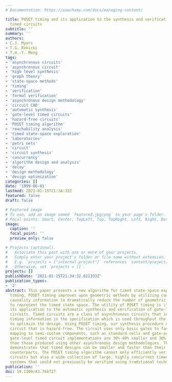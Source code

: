 ```yaml
---
# Documentation: https://wowchemy.com/docs/managing-content/

title: POSET timing and its application to the synthesis and verification of gate-level
  timed circuits
subtitle: ''
summary: ''
authors:
- C.J. Myers
- T.G. Rokicki
- T.H.-Y. Meng
tags:
- 'asynchronous circuits'
- 'asynchronous circuit'
- 'high level synthesis'
- 'graph theory'
- 'state-space methods'
- 'timing'
- 'verification'
- 'formal verification'
- 'asynchronous design methodology'
- 'circuit CAD'
- 'automatic synthesis'
- 'gate-level timed circuits'
- 'hazard-free circuits'
- 'POSET timing algorithm'
- 'reachability analysis'
- 'timed state-space exploration'
- 'laboratories'
- 'petri nets'
- 'circuit'
- 'circuit synthesis'
- 'concurrency'
- 'algorithm design and analysis'
- 'delay'
- 'design methodology'
- 'design optimization'
categories: []
date: '1999-06-01'
lastmod: 2021-01-15T21:34:32Z
featured: false
draft: false

# Featured image
# To use, add an image named `featured.jpg/png` to your page's folder.
# Focal points: Smart, Center, TopLeft, Top, TopRight, Left, Right, BottomLeft, Bottom, BottomRight.
image:
  caption: ''
  focal_point: ''
  preview_only: false

# Projects (optional).
#   Associate this post with one or more of your projects.
#   Simply enter your project's folder or file name without extension.
#   E.g. `projects = ["internal-project"]` references `content/project/deep-learning/index.md`.
#   Otherwise, set `projects = []`.
projects: []
publishDate: '2021-01-15T21:34:32.821333Z'
publication_types:
- '2'
abstract: This paper presents a new algorithm for timed state-space exploration, POSET
  timing, POSET timing improves upon geometric methods by utilizing concurrency and
  causality information to dramatically reduce the number of geometric regions needed
  to represent the timed state space. The utility of POSET timing is illustrated by
  its application to the automatic synthesis and verification of gate-level timed
  circuits. Timed circuits are a class of asynchronous circuits that incorporate explicit
  timing information in the specification which is used throughout the synthesis procedure
  to optimize the design. Using POSET timing, our synthesis procedure derives a timed
  circuit that is hazard-free. The circuit uses only basic gates to facilitate the
  mapping to semi-custom components, such as standard-cells and gate-arrays. The resulting
  gate-level timed circuit implementations are 30%-40% smaller and 30%-50% faster
  than those produced using other asynchronous design methodologies. This paper also
  demonstrates that timed designs can be smaller and faster than their synchronous
  counterparts. The POSET timing algorithm cannot only efficiently verify our synthesized
  circuits but also a wide collection of large, highly concurrent timed circuits and
  systems that could not previously be verified using traditional techniques.
publication: ''
doi: 10.1109/43.766727
---
```

